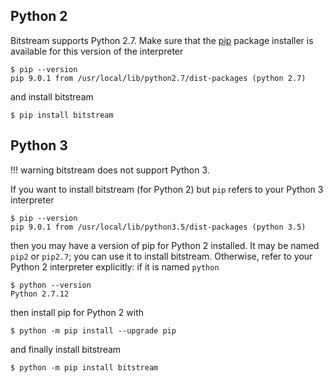 
Python 2
---------------------------------------------------------------------------------

Bitstream supports Python 2.7.
Make sure that the [pip] package installer is available 
for this version of the interpreter

    $ pip --version
    pip 9.0.1 from /usr/local/lib/python2.7/dist-packages (python 2.7)

and install bitstream

    $ pip install bitstream

[pip]: https://packaging.python.org/tutorials/installing-packages/#install-pip-setuptools-and-wheel


Python 3
--------------------------------------------------------------------------------

!!! warning
    bitstream does not support Python 3.

If you want to install bitstream (for Python 2) 
but `pip` refers to your Python 3 interpreter

    $ pip --version
    pip 9.0.1 from /usr/local/lib/python3.5/dist-packages (python 3.5)

then you may have a version of pip for Python 2 installed.
It may be named `pip2` or `pip2.7`; you can use it to install bitstream.
Otherwise, refer to your Python 2 interpreter explicitly: 
if it is named `python`

    $ python --version
    Python 2.7.12

then install pip for Python 2 with

    $ python -m pip install --upgrade pip

and finally install bitstream

    $ python -m pip install bitstream


